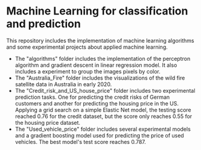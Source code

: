 # Machine Learning for classification and prediction

This repository includes the implementation of machine learning algorithms and some experimental projects about applied machine learning.

- The "algorithms" folder includes the implementation of the perceptron algorithm and gradient descent in linear regression model. It also includes a experiment to group the images pixels by color.
- The "Australia_Fire" folder includes the visualizations of the wild fire satellite data in Australia in early 2020.
- The "Credit_risk_and_US_house_price" folder includes two experimental prediction tasks. One for predicting the credit risks of German customers and another for predicting the housing price in the US. Applying a grid search on a simple Elastic Net model, the testing score reached 0.76 for the credit dataset, but the score only reaches 0.55 for the housing price dataset.
- The "Used_vehicle_price" folder includes several experimental models and a gradient boosting model used for predicting the price of used vehicles. The best model's test score reaches 0.787.